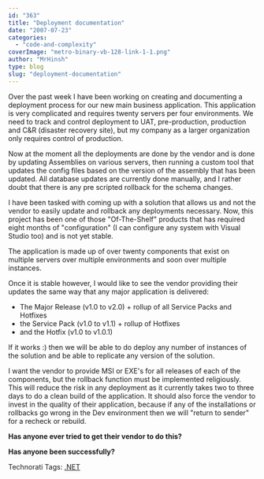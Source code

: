```yaml
---
id: "363"
title: "Deployment documentation"
date: "2007-07-23"
categories: 
  - "code-and-complexity"
coverImage: "metro-binary-vb-128-link-1-1.png"
author: "MrHinsh"
type: blog
slug: "deployment-documentation"
---
```


Over the past week I have been working on creating and documenting a deployment process for our new main business application. This application is very complicated and requires twenty servers per four environments. We need to track and control deployment to UAT, pre-production, production and C&R (disaster recovery site), but my company as a larger organization only requires control of production.

Now at the moment all the deployments are done by the vendor and is done by updating Assemblies on various servers, then running a custom tool that updates the config files based on the version of the assembly that has been updated. All database updates are currently done manually, and I rather doubt that there is any pre scripted rollback for the schema changes.

I have been tasked with coming up with a solution that allows us and not the vendor to easily update and rollback any deployments necessary. Now, this project has been one of those "Of-The-Shelf" products that has required eight months of "configuration" (I can configure any system with Visual Studio too) and is not yet stable.

The application is made up of over twenty components that exist on multiple servers over multiple environments and soon over multiple instances.

Once it is stable however, I would like to see the vendor providing their updates the same way that any major application is delivered:

- The Major Release (v1.0 to v2.0) + rollup of all Service Packs and Hotfixes
- the Service Pack (v1.0 to v1.1) + rollup of Hotfixes
- and the Hotfix (v1.0 to v1.0.1)

If it works :) then we will be able to do deploy any number of instances of the solution and be able to replicate any version of the solution.

I want the vendor to provide MSI or EXE's for all releases of each of the components, but the rollback function must be implemented religiously. This will reduce the risk in any deployment as it currently takes two to three days to do a clean build of the application. It should also force the vendor to invest in the quality of their application, because if any of the installations or rollbacks go wrong in the Dev environment then we will "return to sender" for a recheck or rebuild.

**Has anyone ever tried to get their vendor to do this?**

**Has anyone been successfully?**

Technorati Tags: [.NET](http://technorati.com/tags/.NET)




